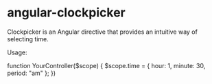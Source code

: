 angular-clockpicker
===================
Clockpicker is an Angular directive that provides an intuitive way of selecting time. 

Usage: 

function YourController($scope) {
    $scope.time = {
      hour: 1,
      minute: 30,
      period: "am"
    };
})

<ui-clockpicker hour="time.hour" minute="time.minute" period="time.period">
</ui-clockpicker>

